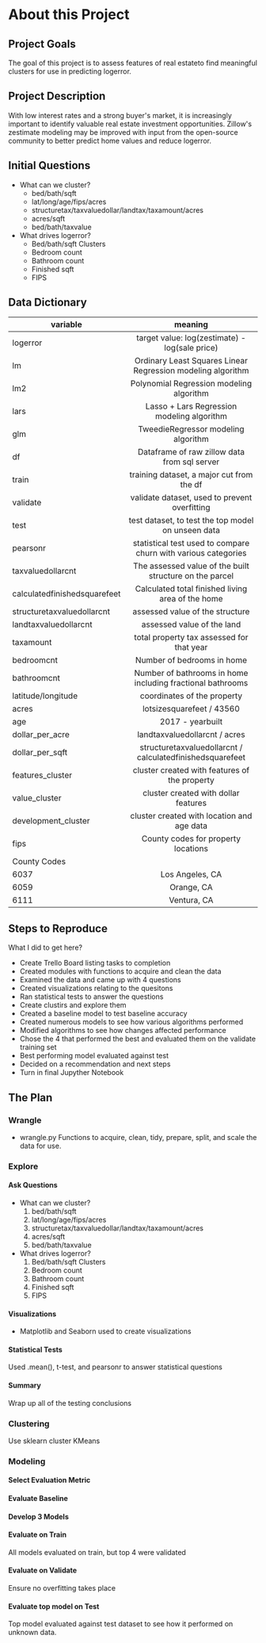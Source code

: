 # About this Project

## Project Goals
The goal of this project is to assess features of real estateto find meaningful clusters for use in predicting logerror.


## Project Description

With low interest rates and a strong buyer's market, it is increasingly important to identify valuable real estate investment opportunities. Zillow's zestimate modeling may be improved with input from the open-source community to better predict home values and reduce logerror.

## Initial Questions

- What can we cluster?
    - bed/bath/sqft
    - lat/long/age/fips/acres
    - structuretax/taxvaluedollar/landtax/taxamount/acres
    - acres/sqft
    - bed/bath/taxvalue
- What drives logerror?
    - Bed/bath/sqft Clusters
    - Bedroom count
    - Bathroom count
    - Finished sqft
    - FIPS

## Data Dictionary

| variable      | meaning       |
| ------------- |:-------------:|
|logerror|target value: log(zestimate) - log(sale price)
|lm|Ordinary Least Squares Linear Regression modeling algorithm|
|lm2|Polynomial Regression modeling algorithm |
|lars|Lasso + Lars Regression modeling algorithm|
|glm|TweedieRegressor modeling algorithm|
|df|Dataframe of raw zillow data from sql server|
|train| training dataset, a major cut from the df|
|validate| validate dataset, used to prevent overfitting|
|test| test dataset, to test the top model on unseen data|
|pearsonr| statistical test used to compare churn with various categories|
|taxvaluedollarcnt| The assessed value of the built structure on the parcel|
|calculatedfinishedsquarefeet| Calculated total finished living area of the home |
|structuretaxvaluedollarcnt| assessed value of the structure|
|landtaxvaluedollarcnt|assessed value of the land|
|taxamount|total property tax assessed for that year|
|bedroomcnt| Number of bedrooms in home |
|bathroomcnt| Number of bathrooms in home including fractional bathrooms|
|latitude/longitude| coordinates of the property|
|acres| lotsizesquarefeet / 43560|
|age| 2017 - yearbuilt|
|dollar_per_acre| landtaxvaluedollarcnt / acres|
|dollar_per_sqft| structuretaxvaluedollarcnt / calculatedfinishedsquarefeet|
|features_cluster|cluster created with features of the property|
|value_cluster|cluster created with dollar features|
|development_cluster|cluster created with location and age data|
|fips| County codes for property locations|
| County Codes||
|6037 | Los Angeles, CA|
|6059 | Orange, CA|
|6111 | Ventura, CA|


## Steps to Reproduce 
What I did to get here?
- Create Trello Board listing tasks to completion
- Created modules with functions to acquire and clean the data
- Examined the data and came up with 4 questions
- Created visualizations relating to the quesitons
- Ran statistical tests to answer the questions
- Create clustirs and explore them 
- Created a baseline model to test baseline accuracy
- Created numerous models to see how various algorithms performed
- Modified algorithms to see how changes affected performance
- Chose the 4 that performed the best and evaluated them on the validate training set
- Best performing model evaluated against test
- Decided on a recommendation and next steps
- Turn in final Jupyther Notebook

## The Plan

### Wrangle
- wrangle.py
Functions to acquire, clean, tidy, prepare, split, and scale the data for use.

### Explore
#### Ask Questions
- What can we cluster?
    1. bed/bath/sqft
    2. lat/long/age/fips/acres
    3. structuretax/taxvaluedollar/landtax/taxamount/acres
    4. acres/sqft
    5. bed/bath/taxvalue
- What drives logerror?
    1. Bed/bath/sqft Clusters
    2. Bedroom count
    3. Bathroom count
    4. Finished sqft
    5. FIPS

#### Visualizations
- Matplotlib and Seaborn used to create visualizations

#### Statistical Tests
Used .mean(), t-test, and pearsonr to answer statistical questions

#### Summary
Wrap up all of the testing conclusions

### Clustering

Use sklearn cluster KMeans

### Modeling
#### Select Evaluation Metric

#### Evaluate Baseline

#### Develop 3 Models

#### Evaluate on Train
All models evaluated on train, but top 4 were validated

#### Evaluate on Validate
Ensure no overfitting takes place

#### Evaluate top model on Test
Top model evaluated against test dataset to see how it performed on unknown data.